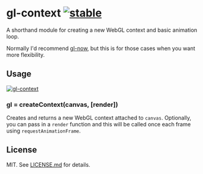 # gl-context [![stable](http://badges.github.io/stability-badges/dist/stable.svg)](http://github.com/badges/stability-badges)

A shorthand module for creating a new WebGL context and basic animation loop.

Normally I'd recommend [gl-now](http://github.com/gl-modules/gl-now), but this
is for those cases when you want more flexibility.

## Usage

[![gl-context](https://nodei.co/npm/gl-context.png)](https://nodei.co/npm-dl/gl-context)

### gl = createContext(canvas, [render])

Creates and returns a new WebGL context attached to `canvas`. Optionally, you
can pass in a `render` function and this will be called once each frame using
`requestAnimationFrame`.

## License

MIT. See [LICENSE.md](http://github.com/hughsk/gl-context/blob/master/LICENSE.md) for details.
